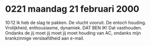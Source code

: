 # 0221 maandag 21 februari 2000
10:12	Ik heb de slag te pakken. De vlucht vooruit. De entoch houding. Vrolijkheid, enthousiasme, dynamiek. DAT BEN IK! Dat vasthouden. Ondanks de jij moet jij moet jij moet houding van AC, ondanks mijn krankzinnige verslaafdheid aan e-mail.

